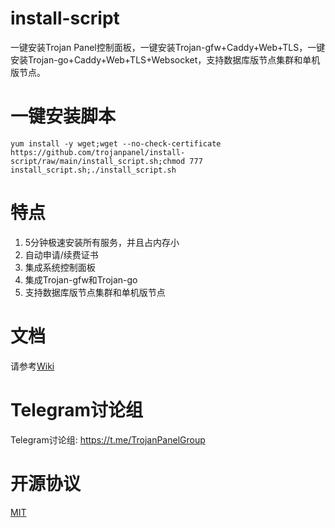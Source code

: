 # install-script

一键安装Trojan Panel控制面板，一键安装Trojan-gfw+Caddy+Web+TLS，一键安装Trojan-go+Caddy+Web+TLS+Websocket，支持数据库版节点集群和单机版节点。

# 一键安装脚本

```shell
yum install -y wget;wget --no-check-certificate https://github.com/trojanpanel/install-script/raw/main/install_script.sh;chmod 777 install_script.sh;./install_script.sh
```

# 特点

1. 5分钟极速安装所有服务，并且占内存小
2. 自动申请/续费证书
3. 集成系统控制面板
4. 集成Trojan-gfw和Trojan-go
5. 支持数据库版节点集群和单机版节点

# 文档

请参考[Wiki](https://github.com/trojanpanel/install-script/wiki)

# Telegram讨论组

Telegram讨论组: https://t.me/TrojanPanelGroup

# 开源协议

[MIT](./LICENSE)
